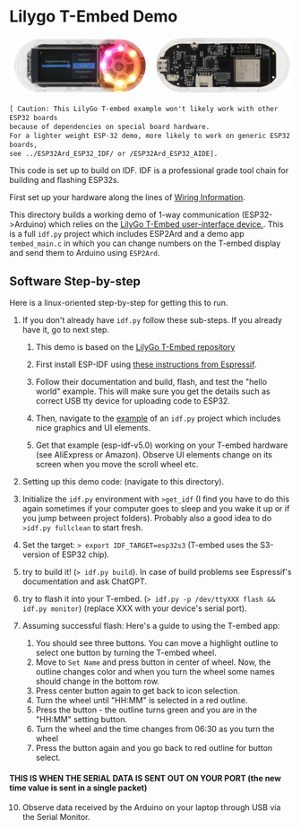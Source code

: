#  Lilygo T-Embed Demo


   ![T-embed by LilyGo](../../Doc/LilyGoTembed.png?raw=true)


```
[ Caution: This LilyGo T-embed example won't likely work with other ESP32 boards
because of dependencies on special board hardware.
For a lighter weight ESP-32 demo, more likely to work on generic ESP32 boards,
see ../ESP32Ard_ESP32_IDF/ or /ESP32Ard_ESP32_AIDE].
```

This code is set up to build on IDF. IDF is a professional grade tool chain for building and flashing ESP32s.

First set up your hardware along the lines of [Wiring Information](../../Doc/TestSetupESP2Ard.png).


This directory builds a working demo of 1-way communication (ESP32->Arduino) which relies on the
[LilyGo T-Embed user-interface device.](https://github.com/Xinyuan-LilyGO/T-Embed).  This is a full `idf.py`  project which includes ESP2Ard and a demo app `tembed_main.c` in which you can
change numbers on the T-embed display and send them to Arduino using `ESP2Ard`.



## Software Step-by-step

Here is a linux-oriented step-by-step for getting this to run.

1) If you don't already have `idf.py` follow these sub-steps.
If you already have it, go to next step.
    1) This demo is based on the [LilyGo T-Embed repository](https://github.com/Xinyuan-LilyGO/T-Embed/tree/main)

    2) First install ESP-IDF using [these instructions from Espressif](https://docs.espressif.com/projects/esp-idf/en/latest/esp32/get-started/).

    3) Follow their documentation and build, flash, and test the "hello world" example.  This will make sure you get the details such as correct USB tty  device for uploading code to ESP32.

    4) Then, navigate to the [example](https://github.com/Xinyuan-LilyGO/T-Embed/tree/main/example/esp-idf-v5.0) of an `idf.py` project which includes nice graphics and UI elements.

    5) Get that example (esp-idf-v5.0) working on your T-embed hardware (see AliExpress or Amazon). Observe UI elements change on its screen when you move the scroll wheel etc.

2) Setting up this demo code: (navigate to this directory).

3) Initialize the `idf.py` environment with `>get_idf` (I find you have to do this again sometimes if your computer goes to sleep and you wake it up or if you jump between project folders). Probably also a good idea to do `>idf.py fullclean` to start fresh.

8) Set the target:
`> export IDF_TARGET=esp32s3`  (T-embed uses the S3-version of ESP32 chip).

7) try to build it! (`> idf.py build`). In case of build problems see Espressif's documentation and ask ChatGPT.

8) try to flash it into your T-embed.
(`> idf.py -p /dev/ttyXXX flash && idf.py monitor`)
(replace XXX with your device's serial port).

10) Assuming successful flash: Here's a guide to using the T-embed app:

    1. You should see three buttons.  You can move a highlight outline to select one button by turning the T-embed wheel.
    3. Move to `Set Name` and press button in center of wheel.  Now, the outline changes color and when you turn the wheel some names should change in the bottom row.
    4. Press center button again to get back to icon selection.
    5. Turn the wheel until "HH:MM" is selected in a red outline.
    7. Press the button - the outline turns green and you are in the "HH:MM" setting button.
    9. Turn the wheel and the time changes from 06:30 as you turn the wheel
    11. Press the button again and you go back to red outline for button select.

#### THIS IS WHEN THE SERIAL DATA IS SENT OUT ON YOUR PORT (the new time value is sent in a single packet)

10)  Observe data received by the Arduino on your laptop through USB via the Serial Monitor.



